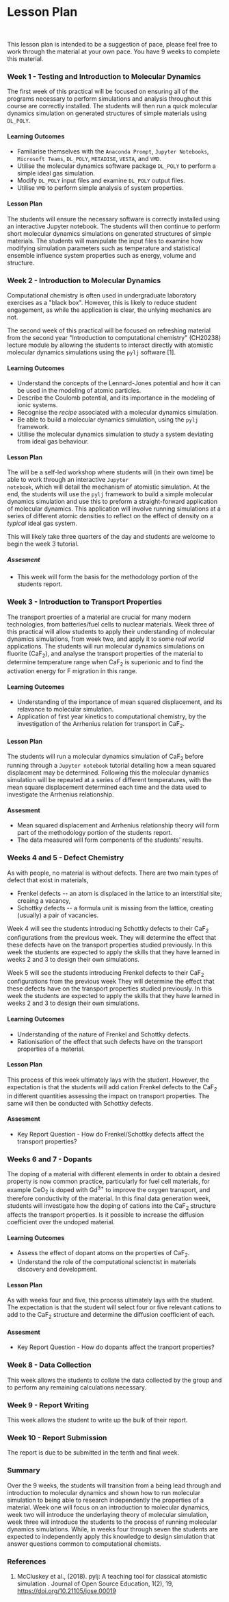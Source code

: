 # Lesson Plan

<br/>

This lesson plan is intended to be a suggestion of pace, please feel free to work through the material at your own pace. 
You have 9 weeks to complete this material. 

### Week 1 - Testing and Introduction to Molecular Dynamics

The first week of this practical will be focused on ensuring all of the programs necessary to perform simulations and analysis throughout this course are correctly installed. The students will then run a quick molecular dynamics simulation on generated structures of simple materials using <code>DL_POLY</code>.

#### Learning Outcomes

- Familarise themselves with the <code>Anaconda Prompt</code>, <code>Jupyter Notebooks</code>, <code>Microsoft Teams</code>, <code>DL_POLY</code>, <code>METADISE</code>, <code>VESTA</code>, and <code>VMD</code>.
- Utilise the molecular dynamics software package <code>DL_POLY</code> to perform a simple ideal gas simulation.
- Modify <code>DL_POLY</code> input files and examine <code>DL_POLY</code> output files.
- Utilise <code>VMD</code> to perform simple analysis of system properties.

#### Lesson Plan

The students will ensure the necessary software is correctly installed using an interactive Jupyter notebook. The students will then continue to perform short molecular dynamics simulations on generated structures of simple materials. The students will manipulate the input files to examine how modifying simulation parameters such as temperature and statistical ensemble influence system properties such as energy, volume and structure.

### Week 2 - Introduction to Molecular Dynamics

Computational chemistry is often used in undergraduate laboratory exercises as a "black box". However, this is likely to reduce student engagement, as while the application is clear, the unlying mechanics are not. 

The second week of this practical will be focused on refreshing material from the second year "Introduction to computational chemistry" (CH20238) lecture module by allowing the students to interact directly with atomistic molecular dynamics simulations using the <code>pylj</code> software [1].

#### Learning Outcomes

- Understand the concepts of the Lennard-Jones potential and how it can be used in the modeling of atomic particles.
- Describe the Coulomb potential, and its importance in the modeling of ionic systems.
- Recognise the *recipe* associated with a molecular dynamics simulation.
- Be able to build a molecular dynamics simulation, using the <code>pylj</code> framework.
- Utilise the molecular dynamics simulation to study a system deviating from ideal gas behaviour.

#### Lesson Plan

The will be a self-led workshop where students will (in their own time) be able to work through an interactive <code>Jupyter notebook</code>, which will detail the mechanism of atomistic simulation. At the end, the students will use the <code>pylj</code> framework to build a simple molecular dynamics simulation and use this to preform a straight-forward application of molecular dynamics. This application will involve running simulations at a series of different atomic densities to reflect on the effect of density on a *typical* ideal gas system.

This will likely take three quarters of the day and students are welcome to begin the week 3 tutorial. 

##### Assesment

- This week will form the basis for the methodology portion of the students report.

### Week 3 - Introduction to Transport Properties

The transport proerties of a material are crucial for many modern technologies, from batteries/fuel cells to nuclear materials. Week three of this practical will allow students to apply their understanding of molecular dynamics simulations, from week two, and apply it to some *real world* applications. The students will run molecular dynamics simulations on fluorite (CaF<sub>2</sub>), and analyse the transport properties of the material to determine temperature range when CaF<sub>2</sub> is superionic and to find the activation energy for F migration in this range.

#### Learning Outcomes

- Understanding of the importance of mean squared displacement, and its relavance to molecular simulation.
- Application of first year kinetics to computational chemistry, by the investigation of the Arrhenius relation for transport in CaF<sub>2</sub>.

#### Lesson Plan

The students will run a molecular dynamics simulation of CaF<sub>2</sub> before running through a <code>Jupyter notebook</code> tutorial detailing how a mean squared displacment may be determined. Following this the molecular dynamics simulation will be repeated at a series of different temperatures, with the mean square displacement determined each time and the data used to investigate the Arrhenius relationship. 

#### Assesment

- Mean squared displacement and Arrhenius relationship theory will form part of the methodology portion of the students report.
- The data measured will form components of the students' results.

### Weeks 4 and 5 - Defect Chemistry

As with people, no material is without defects. There are two main types of defect that exist in materials,
- Frenkel defects -- an atom is displaced in the lattice to an interstitial site; creaing a vacancy,
- Schottky defects -- a formula unit is missing from the lattice, creating (usually) a pair of vacancies.

Week 4 will see the students introducing Schottky defects to their CaF<sub>2</sub> configurations from the previous week. They will determine the effect that these defects have on the transport properties studied previously. In this week the students are expected to apply the skills that they have learned in weeks 2 and 3 to design their own simulations.

Week 5 will see the students introducing Frenkel defects to their CaF<sub>2</sub> configurations from the previous week They will determine the effect that these defects have on the transport properties studied previously. In this week the students are expected to apply the skills that they have learned in weeks 2 and 3 to design their own simulations.

#### Learning Outcomes

- Understanding of the nature of Frenkel and Schottky defects.
- Rationisation of the effect that such defects have on the transport properties of a material.

#### Lesson Plan

This process of this week ultimately lays with the student. However, the expectation is that the students will add cation Frenkel defects to the CaF<sub>2</sub> in different quantities assessing the impact on transport properties. The same will then be conducted with Schottky defects.

#### Assesment

- Key Report Question - How do Frenkel/Schottky defects affect the transport properties?

### Weeks 6 and 7 - Dopants

The doping of a material with different elements in order to obtain a desired property is now common practice, particularly for fuel cell materials, for example CeO<sub>2</sub> is doped with Gd<sup>3+</sup> to improve the oxygen transport, and therefore conductivity of the material. In this final data generation week, students will investigate how the doping of cations into the CaF<sub>2</sub> structure affects the transport properties. Is it possible to increase the diffusion coefficient over the undoped material.

#### Learning Outcomes

- Assess the effect of dopant atoms on the properties of CaF<sub>2</sub>.
- Understand the role of the computational scienctist in materials discovery and development.

#### Lesson Plan

As with weeks four and five, this process ultimately lays with the student. The expectation is that the student will select four or five relevant cations to add to the CaF<sub>2</sub> structure and determine the diffusion coefficient of each.

#### Assesment

- Key Report Question - How do dopants affect the tranport properties?   


### Week 8 - Data Collection

This week allows the students to collate the data collected by the group and to perform any remaining calculations necessary. 

### Week 9 - Report Writing

This week allows the student to write up the bulk of their report.

### Week 10 - Report Submission

The report is due to be submitted in the tenth and final week.

### Summary

Over the 9 weeks, the students will transition from a being lead through and introduction to molecular dynamics and shown how to run molecular simulation to being able to research independently the properties of a material. Week one will focus on an introduction to molecular dynamics, week two will introduce the underlaying theory of molecular simulation, week three will introduce the students to the process of running molecular dynamics simulations. While, in weeks four through seven the students are expected to independently apply this knowledge to design simulation that answer questions common to computational chemists.

### References

1. McCluskey et al., (2018). pylj: A teaching tool for classical atomistic simulation . Journal of Open Source Education, 1(2), 19, https://doi.org/10.21105/jose.00019
